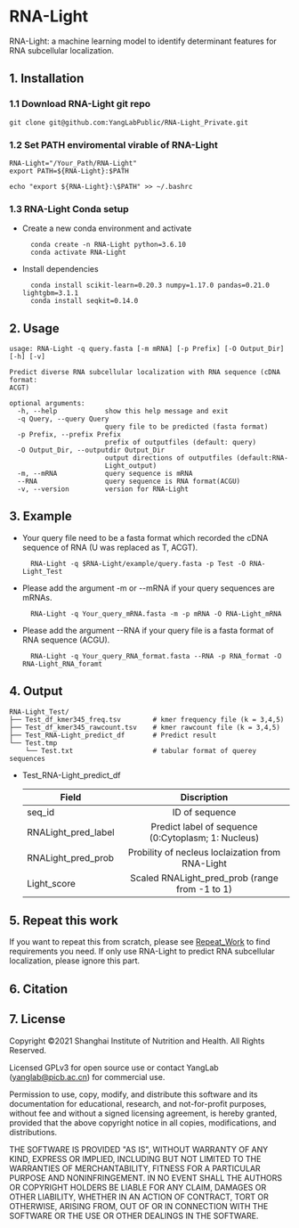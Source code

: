 # RNA-Light

RNA-Light: a machine learning model to identify determinant features for RNA subcellular localization.


## 1. Installation
### 1.1 Download RNA-Light git repo
    git clone git@github.com:YangLabPublic/RNA-Light_Private.git
    
### 1.2 Set PATH enviromental virable of RNA-Light
    RNA-Light="/Your_Path/RNA-Light"
    export PATH=${RNA-Light}:$PATH
    
    echo "export ${RNA-Light}:\$PATH" >> ~/.bashrc

### 1.3 RNA-Light Conda setup
* Create a new conda environment and activate

        conda create -n RNA-Light python=3.6.10
        conda activate RNA-Light

* Install dependencies

        conda install scikit-learn=0.20.3 numpy=1.17.0 pandas=0.21.0 lightgbm=3.1.1
        conda install seqkit=0.14.0

## 2. Usage
    usage: RNA-Light -q query.fasta [-m mRNA] [-p Prefix] [-O Output_Dir] [-h] [-v]

    Predict diverse RNA subcellular localization with RNA sequence (cDNA format:
    ACGT)

    optional arguments:
      -h, --help            show this help message and exit
      -q Query, --query Query
                            query file to be predicted (fasta format)
      -p Prefix, --prefix Prefix
                            prefix of outputfiles (default: query)
      -O Output_Dir, --outputdir Output_Dir
                            output directions of outputfiles (default:RNA-
                            Light_output)
      -m, --mRNA            query sequence is mRNA
      --RNA                 query sequence is RNA format(ACGU)
      -v, --version         version for RNA-Light
      
## 3. Example
* Your query file need to be a fasta format which recorded the cDNA sequence of RNA (U was replaced as T, ACGT).
        
        RNA-Light -q $RNA-Light/example/query.fasta -p Test -O RNA-Light_Test
        
* Please add the argument -m or --mRNA if your query sequences are mRNAs.

        RNA-Light -q Your_query_mRNA.fasta -m -p mRNA -O RNA-Light_mRNA
        
* Please add the argument --RNA if your query file is a fasta format of RNA sequence (ACGU).  

        RNA-Light -q Your_query_RNA_format.fasta --RNA -p RNA_format -O RNA-Light_RNA_foramt
        
   
## 4. Output

    RNA-Light_Test/
    ├── Test_df_kmer345_freq.tsv        # kmer frequency file (k = 3,4,5)
    ├── Test_df_kmer345_rawcount.tsv    # kmer rawcount file (k = 3,4,5)
    ├── Test_RNA-Light_predict_df       # Predict result 
    └── Test.tmp
        └── Test.txt                    # tabular format of querey sequences
        
- Test_RNA-Light_predict_df

    | **Field**      | **Discription**      | 
    | ---------- | :-----------:  |
    | seq_id     | ID of sequence      |
    | RNALight_pred_label | Predict label of sequence (0:Cytoplasm; 1: Nucleus) |
    | RNALight_pred_prob| Probility of necleus loclaization from RNA-Light |
    | Light_score | Scaled RNALight_pred_prob (range from -1 to 1) |
    
    
## 5. Repeat this work
If you want to repeat this from scratch, please see [Repeat_Work](./Repeat_Work.md) to find requirements you need. If only use RNA-Light to predict RNA subcellular localization, please ignore this part.

    
## 6. Citation



## 7. License
Copyright ©2021 Shanghai Institute of Nutrition and Health. All Rights Reserved.

Licensed GPLv3 for open source use or contact YangLab (yanglab@picb.ac.cn) for commercial use.

Permission to use, copy, modify, and distribute this software and its documentation for educational, research, and not-for-profit purposes, without fee and without a signed licensing agreement, is hereby granted, provided that the above copyright notice in all copies, modifications, and distributions.

THE SOFTWARE IS PROVIDED "AS IS", WITHOUT WARRANTY OF ANY KIND, EXPRESS OR IMPLIED, INCLUDING BUT NOT LIMITED TO THE WARRANTIES OF MERCHANTABILITY, FITNESS FOR A PARTICULAR PURPOSE AND NONINFRINGEMENT. IN NO EVENT SHALL THE AUTHORS OR COPYRIGHT HOLDERS BE LIABLE FOR ANY CLAIM, DAMAGES OR OTHER LIABILITY, WHETHER IN AN ACTION OF CONTRACT, TORT OR OTHERWISE, ARISING FROM, OUT OF OR IN CONNECTION WITH THE SOFTWARE OR THE USE OR OTHER DEALINGS IN THE SOFTWARE.
